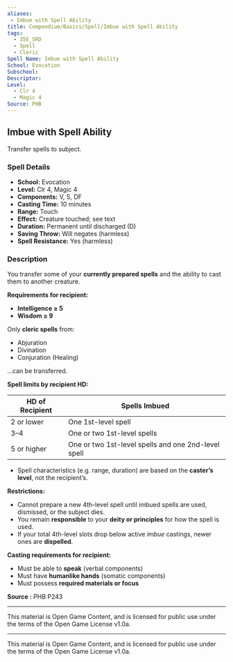 ```yaml
---
aliases:
 - Imbue with Spell Ability
title: Compendium/Basics/Spell/Imbue with Spell Ability
tags:  
  - 35E_SRD  
  - Spell  
  - Cleric  
Spell Name: Imbue with Spell Ability
School: Evocation
Subschool: 
Descriptor: 
Level:  
  - Clr 4  
  - Magic 4  
Source: PHB
---
```


## Imbue with Spell Ability

Transfer spells to subject.

### Spell Details

- **School:** Evocation  
- **Level:** Clr 4, Magic 4  
- **Components:** V, S, DF  
- **Casting Time:** 10 minutes  
- **Range:** Touch  
- **Effect:** Creature touched; see text  
- **Duration:** Permanent until discharged (D)  
- **Saving Throw:** Will negates (harmless)  
- **Spell Resistance:** Yes (harmless)  

### Description

You transfer some of your **currently prepared spells** and the ability to cast them to another creature.

**Requirements for recipient:**
- **Intelligence ≥ 5**
- **Wisdom ≥ 9**

Only **cleric spells** from:
- Abjuration  
- Divination  
- Conjuration (Healing)  

...can be transferred.

**Spell limits by recipient HD:**

| **HD of Recipient** | **Spells Imbued**                                          |
|---------------------|------------------------------------------------------------|
| 2 or lower           | One 1st-level spell                                        |
| 3–4                  | One or two 1st-level spells                                |
| 5 or higher          | One or two 1st-level spells and one 2nd-level spell        |

- Spell characteristics (e.g. range, duration) are based on the **caster’s level**, not the recipient’s.

**Restrictions:**
- Cannot prepare a new 4th-level spell until imbued spells are used, dismissed, or the subject dies.
- You remain **responsible** to your **deity or principles** for how the spell is used.
- If your total 4th-level slots drop below active *imbue* castings, newer ones are **dispelled**.

**Casting requirements for recipient:**
- Must be able to **speak** (verbal components)  
- Must have **humanlike hands** (somatic components)  
- Must possess **required materials or focus**



**Source :** PHB P243

---

This material is Open Game Content, and is licensed for public use under  
the terms of the Open Game License v1.0a.

---

This material is Open Game Content, and is licensed for public use under the terms of the Open Game License v1.0a.

